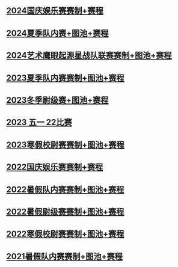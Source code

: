 ## [2024国庆娱乐赛赛制+赛程](https://docs.qq.com/sheet/DQ1ZNbUZmcmNLS0Fv?tab=BB08J2)


## [2024夏季队内赛+图池+赛程](https://docs.qq.com/sheet/DQ0xXWVR0Slp4eG12?tab=BB08J2)


## [2024艺术鹰眼起源星战队联赛赛制+图池+赛程](https://docs.qq.com/sheet/DQ294Tnp1ZFdhdE5Z?nojump=1&tab=BB08J2)


## [2023夏季队内赛赛制+图池+赛程](https://docs.qq.com/sheet/DQ3N3UVNEYW1paXRz?tab=BB08J2)


## [2023冬季尉级赛+图池+赛程](https://docs.qq.com/sheet/DQ1Vmd3Rva3V6Wk5W?nojump=1&tab=BB08J2)


## [2023 五一 22比赛](https://docs.qq.com/sheet/DYXdiV3dDb3Nvb2dK?ADPUBNO=27303&ADSESSION=1683416203&ADTAG=CLIENT.QQ.5971_.0&ADUIN=2577149050&tdsourcetag=s_pcqq_send_grpfile&tab=BB08J2)

## [2023寒假校尉赛赛制+图池+赛程](https://docs.qq.com/sheet/DQ3NDYldqWGd2WGZ3?tdsourcetag=s_macqq_grpfile&tab=BB08J2)


## [2022国庆娱乐赛赛制+赛程](https://docs.qq.com/sheet/DQ0hCakZJR1FxelZr?tdsourcetag=s_macqq_grpfile&tab=BB08J2)


## [2022暑假队内赛赛制+图池+赛程](https://docs.qq.com/sheet/DQ1h2T3V4QldWUUlm?tdsourcetag=s_macqq_grpfile&tab=BB08J2)


## [2022暑假尉级赛赛制+图池+赛程](https://docs.qq.com/sheet/DQ1p0T0RmR1BNSURP?tdsourcetag=s_macqq_grpfile&tab=BB08J2)

## [2022寒假校尉赛赛制+图池+赛程](https://docs.qq.com/sheet/DQ0dKbUtYcm1ldllm?tdsourcetag=s_macqq_grpfile&tab=BB08J2)


## [2021暑假队内赛赛制+图池+赛程](https://docs.qq.com/sheet/DSFVmTnRMSGFIVk96?tdsourcetag=s_macqq_grpfile&tab=BB08J2)